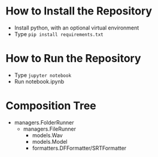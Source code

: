 # How to Install the Repository
- Install python, with an optional virtual environment
- Type `pip install requirements.txt`

# How to Run the Repository
- Type `jupyter notebook`
- Run notebook.ipynb

# Composition Tree
- managers.FolderRunner
    - managers.FileRunner
        - models.Wav
        - models.Model
        - formatters.DFFormatter/SRTFormatter
